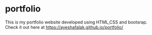 # portfolio
This is my portfolio website developed using HTML,CSS and bootsrap.
Check it out here at https://ayeshafalak.github.io/portfolio/


